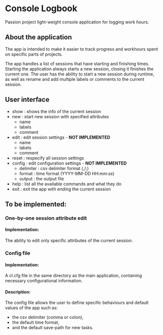 # Console Logbook

Passion project light-weight console application for logging work hours. 

## About the application

The app is intended to make it easier to track progress and workhours spent on specific parts of projects.

The app handles a list of sessions that have starting and finishing times.
Starting the application always starts a new session, closing it finishes the current one.
The user has the ability to start a new session during runtime, as well as rename and add multiple labels or comments to the current session.

## User interface

- show : shows the info of the current session
- new : start new session with specified attributes
  - name
  - labels
  - comment
- edit : edit session settings - **NOT IMPLEMENTED**
  - name
  - labels
  - comment
- reset : respecify all session settings
- config : edit configuration settings - **NOT IMPLEMENTED**
  - delimiter : csv delimiter format (,/;)
  - format : time format (YYYY-MM-DD HH:mm:ss)
  - output : the output file
- help : list all the available commands and what they do
- exit : exit the app with ending the current session

## To be implemented:

### One-by-one session attribute edit

#### Implementation:
The ability to edit only specific attributes of the current session.

### Config file

#### Implementation:
A cl.cfg file in the same directory as the main application, containing necessary configurational information.

#### Description:
The config file allows the user to define specific behaviours and default values of the app such as:
- the csv delimiter (comma or colon),
- the default time format,
- and the default save-path for new tasks.
